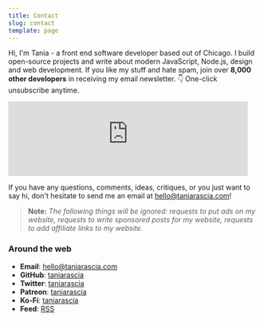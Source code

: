 ```yaml
---
title: Contact
slug: contact
template: page
---
```


Hi, I'm Tania - a front end software developer based out of Chicago. I build open-source projects and write about modern JavaScript, Node.js, design and web development. If you like my stuff and hate spam, join over **8,000 other developers** in receiving my email newsletter. 👇 One-click unsubscribe anytime.

<div class="centered-iframe">
  <iframe
    width="480"
    height="150"
    src="https://taniarascia.substack.com/embed"
    frameborder="0"
    scrolling="no"
  ></iframe>
</div>

If you have any questions, comments, ideas, critiques, or you just want to say hi, don't hesitate to send me an email at <hello@taniarascia.com>!

> **Note:** _The following things will be ignored: requests to put ads on my website, requests to write sponsored posts for my website, requests to add affiliate links to my website._

### Around the web

- **Email**: [hello@taniarascia.com](mailto:tania[AT]taniarascia[DOT]com)
- **GitHub**: [taniarascia](https://github.com/taniarascia)
- **Twitter**: [taniarascia](https://twitter.com/taniarascia)
- **Patreon**: [taniarascia](https://patreon.com/taniarascia)
- **Ko-Fi**: [taniarascia](https://ko-fi.com/taniarascia)
- **Feed**: [RSS](https://www.taniarascia.com/rss.xml)
